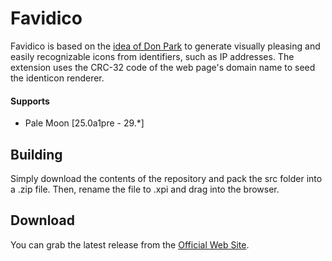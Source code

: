# Favidico

Favidico is based on the [idea of Don Park](http://www.docuverse.com/blog/donpark/2007/01/18/visual-security-9-block-ip-identification) to generate visually pleasing and easily recognizable icons from identifiers, such as IP addresses. The extension uses the CRC-32 code of the web page's domain name to seed the identicon renderer.

#### Supports
 * Pale Moon [25.0a1pre - 29.*]

## Building
Simply download the contents of the repository and pack the src folder into a .zip file. Then, rename the file to .xpi and drag into the browser.

## Download
You can grab the latest release from the [Official Web Site](//realityripple.com/Software/Mozilla-Extensions/Favidico/).